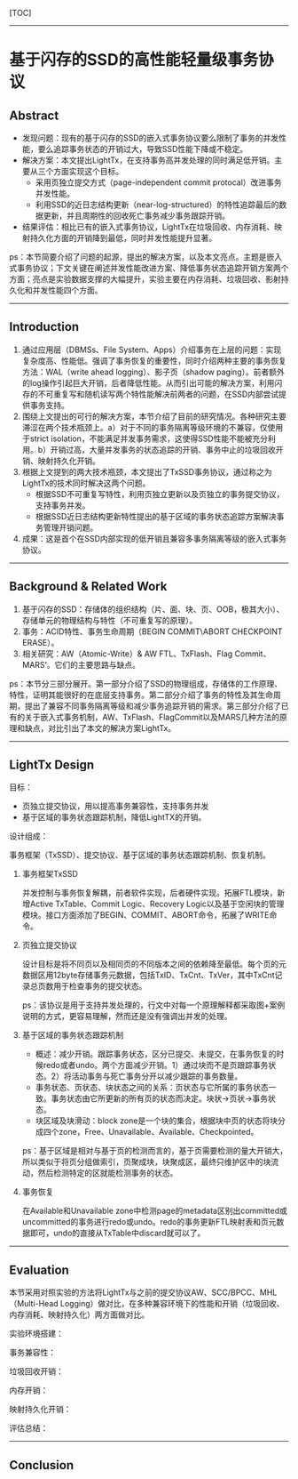 [TOC]

---

# 基于闪存的SSD的高性能轻量级事务协议

## Abstract 

- 发现问题：现有的基于闪存的SSD的嵌入式事务协议要么限制了事务的并发性能，要么追踪事务状态的开销过大，导致SSD性能下降或不稳定。
- 解决方案：本文提出LightTx，在支持事务高并发处理的同时满足低开销。主要从三个方面实现这个目标。
  - 采用页独立提交方式（page-independent commit protocal）改进事务并发性能。
  - 利用SSD的近日志结构更新（near-log-structured）的特性追踪最后的数据更新，并且周期性的回收死亡事务减少事务跟踪开销。
- 结果评估：相比已有的嵌入式事务协议，LightTx在垃圾回收、内存消耗、映射持久化方面的开销降到最低，同时并发性能提升显著。

ps：本节简要介绍了问题的起源，提出的解决方案，以及本文亮点。主题是嵌入式事务协议；下文关键在阐述并发性能改进方案、降低事务状态追踪开销方案两个方面；亮点是实验数据支撑的大幅提升，实验主要在内存消耗、垃圾回收、影射持久化和并发性能四个方面。

---

## Introduction

1. 通过应用层（DBMSs、File System、Apps）介绍事务在上层的问题：实现复杂度高、性能低。强调了事务恢复的重要性，同时介绍两种主要的事务恢复方法：WAL（write ahead logging）、影子页（shadow paging）。前者额外的log操作引起巨大开销，后者降低性能。从而引出可能的解决方案，利用闪存的不可重复写和随机读写两个特性能解决前两者的问题，在SSD内部尝试提供事务支持。
2. 围绕上文提出的可行的解决方案，本节介绍了目前的研究情况。各种研究主要滞涩在两个技术瓶颈上。a）对于不同的事务隔离等级环境的不兼容，仅使用于strict isolation，不能满足并发事务需求，这使得SSD性能不能被充分利用。b）开销过高，大量并发事务的状态追踪的开销、事务中止的垃圾回收开销、映射持久化开销。
3. 根据上文提到的两大技术瓶颈，本文提出了TxSSD事务协议，通过称之为LightTx的技术同时解决这两个问题。
   - 根据SSD不可重复写特性，利用页独立更新以及页独立的事务提交协议，支持事务并发。
   - 根据SSD近日志结构更新特性提出的基于区域的事务状态追踪方案解决事务管理开销问题。
4. 成果：这是首个在SSD内部实现的低开销且兼容多事务隔离等级的嵌入式事务协议。

---

## Background & Related Work

1. 基于闪存的SSD：存储体的组织结构（片、面、块、页、OOB，极其大小）、存储单元的物理结构与特性（不可重复写的原理）。
2. 事务：ACID特性、事务生命周期（BEGIN COMMIT\ABORT CHECKPOINT ERASE）。
3. 相关研究：AW（Atomic-Write）& AW FTL、TxFlash、Flag Commit、MARS’。它们的主要思路与缺点。

ps：本节分三部分展开。第一部分介绍了SSD的物理组成，存储体的工作原理、特性，证明其能很好的在底层支持事务。第二部分介绍了事务的特性及其生命周期，提出了兼容不同事务隔离等级和减少事务追踪开销的需求。第三部分介绍了已有的关于嵌入式事务机制，AW、TxFlash、FlagCommit以及MARS几种方法的原理和缺点，对比引出了本文的解决方案LightTx。

---

## LightTx Design

目标：

- 页独立提交协议，用以提高事务兼容性，支持事务并发
- 基于区域的事务状态跟踪机制，降低LightTX的开销。

设计组成：

​	事务框架（TxSSD）、提交协议、基于区域的事务状态跟踪机制、恢复机制。



1. 事务框架TxSSD

   并发控制与事务恢复解耦，前者软件实现，后者硬件实现。拓展FTL模块，新增Active TxTable、Commit Logic、Recovery Logic以及基于空闲块的管理模块。接口方面添加了BEGIN、COMMIT、ABORT命令，拓展了WRITE命令。

2. 页独立提交协议

   设计目标是将不同页以及相同页的不同版本之间的依赖降至最低。每个页的元数据区用12byte存储事务元数据，包括TxID、TxCnt、TxVer，其中TxCnt记录总页数用于检查事务的提交状态。

   ps：该协议是用于支持并发处理的，行文中对每一个原理解释都采取图+案例说明的方式，更容易理解，然而还是没有强调出并发的处理。

3. 基于区域的事务状态跟踪机制

   - 概述：减少开销。跟踪事务状态，区分已提交、未提交，在事务恢复的时候redo或者undo。两个方面减少开销。1）通过块而不是页跟踪事务状态。2）将活动事务与死亡事务分开以减少跟踪的事务数量。
   - 事务状态、页状态、块状态之间的关系：页状态与它所属的事务状态一致。事务状态由它所更新的所有页的状态而决定。块状->页状->事务状态。
   - 块区域及块滑动：block zone是一个块的集合，根据块中页的状态将块分成四个zone，Free、Unavailable、Available、Checkpointed。

   ps：基于区域是相对与基于页的检测而言的，基于页需要检测的量大开销大，所以类似于将页分组做索引，页聚成块，块聚成区，最终只维护区中的块流动，然后检测特定的区就能检测事务的状态。

4. 事务恢复

   在Available和Unavailable zone中检测page的metadata区别出committed或uncommitted的事务进行redo或undo。redo的事务更新FTL映射表和页元数据即可，undo的直接从TxTable中discard就可以了。

-----

## Evaluation

本节采用对照实验的方法将LightTx与之前的提交协议AW、SCC/BPCC、MHL（Multi-Head Logging）做对比，在多种兼容环境下的性能和开销（垃圾回收、内存消耗、映射持久化）两方面做对比。

实验环境搭建：

事务兼容性：

垃圾回收开销：

内存开销：

映射持久化开销：

评估总结：

---

## Conclusion























